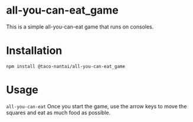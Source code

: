 # all-you-can-eat_game
This is a simple all-you-can-eat game that runs on consoles.

# Installation
`npm install @taco-nantai/all-you-can-eat_game`

# Usage
`all-you-can-eat`
Once you start the game, use the arrow keys to move the squares and eat as much food as possible.
